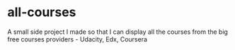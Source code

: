 all-courses
===========

A small side project I made so that I can display all the courses from the big free courses providers - Udacity, Edx, Coursera